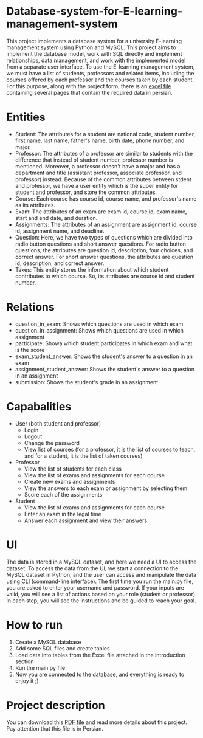 # Database-system-for-E-learning-management-system
This project implements a database system for a university E-learning management system using Python and MySQL. This project aims to implement the database model, work with SQL directly and implement relationships, data management, and work with the implemented model from a separate user interface. To use the E-learning management system, we must have a list of students, professors and related items, including the courses offered by each professor and the courses taken by each student. For this purpose, along with the project form, there is an [excel file](https://github.com/Mohadeseh-Atyabi/Database-system-for-E-learning-management-system/files/12237827/DB-00-2-FinalPrjData.xlsx)
 containing several pages that contain the required data in persian.

 # Entities
- Student: The attributes for a student are national code, student number, first name, last name, father's name, birth date, phone number, and major.
- Professor: The attributes of a professor are similar to students with the difference that instead of student number, professor number is mentioned. Moreover, a professor doesn't have a major and has a department and title (assistant professor, associate professor, and professor) instead. Because of the common attributes between stdent and professor, we have a user entity which is the super entity for student and professor, and store the common attributes.
- Course: Each course has course id, course name, and professor's name as its attributes.
- Exam: The attributes of an exam are exam id, course id, exam name, start and end date, and duration.
- Assignments: The attributes of an assignment are assignment id, course id, assignment name, and deadline.
- Question: Here, we have two types of questions which are divided into radio button questions and short answer questions. For radio button questions, the attributes are question id, description, four choices, and correct answer. For short answer questions, the attributes are question id, description, and correct answer.
- Takes: This entity stores the information about which student contributes to which course. So, its attributes are course id and student number.
  
# Relations
- question_in_exam: Shows which questions are used in which exam
- question_in_assignment: Shows which questions are used in which assignment
- participate: Showa which student participates in which exam and what is the score
- exam_student_answer: Shows the student's answer to a question in an exam
- assignment_student_answer: Shows the student's answer to a question in an assignment
- submission: Shows the student's grade in an assignment

# Capabalities
- User (both student and professor)
  - Login
  - Logout
  - Change the password
  - View list of courses (for a professor, it is the list of courses to teach, and for a student, it is the list of taken courses)
- Professor
  - View the list of students for each class
  - View the list of exams and assignments for each course
  - Create new exams and assignments
  - View the answers to each exam or assignment by selecting them
  - Score each of the assignments
- Student
  - View the list of exams and assignments for each course
  - Enter an exam in the legal time
  - Answer each assignment and view their answers
# UI
The data is stored in a MySQL dataset, and here we need a UI to access the dataset. To access the data from the UI, we start a connection to the MySQL dataset in Python, and the user can access and manipulate the data using CLI (command-line interface). The first time you run the main.py file, you are asked to enter your username and password. If your inputs are valid, you will see a list of actions based on your role (student or professor). In each step, you will see the instructions and be guided to reach your goal.
# How to run
1. Create a MySQL database
2. Add some SQL files and create tables
3. Load data into tables from the Excel file attached in the introduction section
4. Run the main.py file
5. Now you are connected to the database, and everything is ready to enjoy it ;)

# Project description
You can download this [PDF file](https://github.com/Mohadeseh-Atyabi/Database-system-for-E-learning-management-system/files/12261768/DB-00-2-FinalPrj.pdf)
 and read more details about this project. Pay attention that this file is in Persian.
